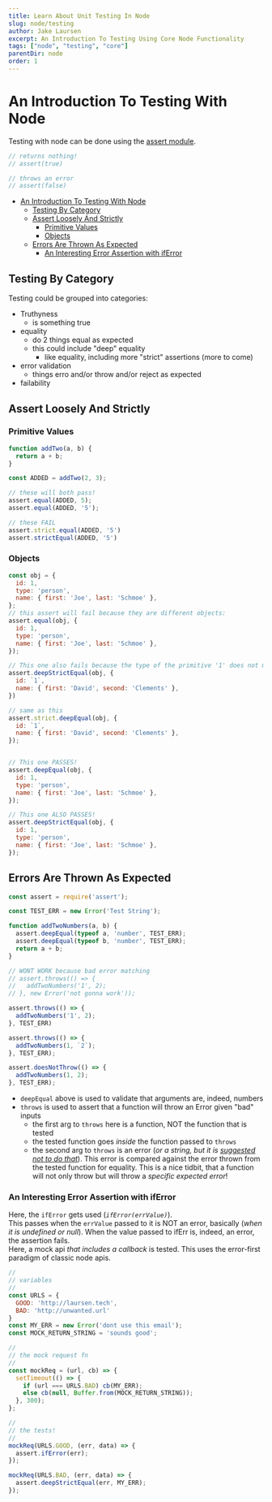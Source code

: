 ```yaml
---
title: Learn About Unit Testing In Node
slug: node/testing
author: Jake Laursen
excerpt: An Introduction To Testing Using Core Node Functionality
tags: ["node", "testing", "core"]
parentDir: node
order: 1
---
```


# An Introduction To Testing With Node
Testing with node can be done using the [assert module](https://nodejs.org/dist/latest-v18.x/docs/api/assert.html).   
```js
// returns nothing!
// assert(true)

// throws an error
// assert(false)
```

- [An Introduction To Testing With Node](#an-introduction-to-testing-with-node)
  - [Testing By Category](#testing-by-category)
  - [Assert Loosely And Strictly](#assert-loosely-and-strictly)
    - [Primitive Values](#primitive-values)
    - [Objects](#objects)
  - [Errors Are Thrown As Expected](#errors-are-thrown-as-expected)
    - [An Interesting Error Assertion with ifError](#an-interesting-error-assertion-with-iferror)

## Testing By Category
Testing could be grouped into categories:
- Truthyness
  - is something true
- equality
  - do 2 things equal as expected
  - this could include "deep" equality
    - like equality, including more "strict" assertions (more to come)
- error validation
  - things erro and/or throw and/or reject as expected
- failability


## Assert Loosely And Strictly

### Primitive Values
```js
function addTwo(a, b) {
  return a + b;
}

const ADDED = addTwo(2, 3);

// these will both pass!
assert.equal(ADDED, 5);
assert.equal(ADDED, '5');

// these FAIL
assert.strict.equal(ADDED, '5')
assert.strictEqual(ADDED, '5')
```


### Objects
```js
const obj = {
  id: 1,
  type: 'person',
  name: { first: 'Joe', last: 'Schmoe' },
};
// this assert will fail because they are different objects:
assert.equal(obj, {
  id: 1,
  type: 'person',
  name: { first: 'Joe', last: 'Schmoe' },
});

// This one also fails because the type of the primitive '1' does not match the original type
assert.deepStrictEqual(obj, {
  id: `1`,
  name: { first: 'David', second: 'Clements' },
})

// same as this
assert.strict.deepEqual(obj, {
  id: `1`,
  name: { first: 'David', second: 'Clements' },
});


// This one PASSES!
assert.deepEqual(obj, {
  id: 1,
  type: 'person',
  name: { first: 'Joe', last: 'Schmoe' },
});

// This one ALSO PASSES!
assert.deepStrictEqual(obj, {
  id: 1,
  type: 'person',
  name: { first: 'Joe', last: 'Schmoe' },
});
```


## Errors Are Thrown As Expected
```js
const assert = require('assert');

const TEST_ERR = new Error('Test String');

function addTwoNumbers(a, b) {
  assert.deepEqual(typeof a, 'number', TEST_ERR);
  assert.deepEqual(typeof b, 'number', TEST_ERR);
  return a + b;
}

// WONT WORK because bad error matching
// assert.throws(() => {
//   addTwoNumbers('1', 2);
// }, new Error('not gonna work'));

assert.throws(() => { 
  addTwoNumbers('1', 2);
}, TEST_ERR)

assert.throws(() => {
  addTwoNumbers(1, `2`);
}, TEST_ERR);

assert.doesNotThrow(() => {
  addTwoNumbers(1, 2);
}, TEST_ERR);
```
- `deepEqual` above is used to validate that arguments are, indeed, numbers
- `throws` is used to assert that a function will throw an Error given "bad" inputs
  - the first arg to `throws` here is a function, NOT the function that is tested
  - the tested function goes _inside_ the function passed to `throws`
  - the second arg to `throws` is an error (_or a string, but it is [suggested not to do that](https://nodejs.org/dist/latest-v18.x/docs/api/assert.html#assertthrowsfn-error-message)_). This error is compared against the error thrown from the tested function for equality. This is a nice tidbit, that a function will not only throw but will throw a _specific expected error_!


### An Interesting Error Assertion with ifError
Here, the `ifError` gets used (_`ifError(errValue)`_).  
This passes when the `errValue` passed to it is NOT an error, basically (_when it is undefined or null_). When the value passed to ifErr is, indeed, an error, the assertion fails.  
Here, a mock api _that includes a callback_ is tested. This uses the error-first paradigm of classic node apis.  

```js
// 
// variables
// 
const URLS = {
  GOOD: 'http://laursen.tech',
  BAD: 'http://unwanted.url'
}
const MY_ERR = new Error('dont use this email');
const MOCK_RETURN_STRING = 'sounds good';

// 
// the mock request fn
// 
const mockReq = (url, cb) => {
  setTimeout(() => {
    if (url === URLS.BAD) cb(MY_ERR);
    else cb(null, Buffer.from(MOCK_RETURN_STRING));
  }, 300);
};

// 
// the tests!
// 
mockReq(URLS.GOOD, (err, data) => {
  assert.ifError(err);
});

mockReq(URLS.BAD, (err, data) => {
  assert.deepStrictEqual(err, MY_ERR);
});
```